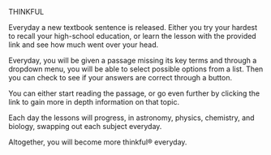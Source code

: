 THINKFUL

Everyday a new textbook sentence is released. Either you try your hardest to recall your high-school education, or learn the lesson with the provided link and see how much went over your head.

Everyday, you will be given a passage missing its key terms and through a dropdown menu, you will be able to select possible options from a list. Then you can check to see if your answers are correct through a button. 

You can either start reading the passage, or go even further by clicking the link to gain more in depth information on that topic.

Each day the lessons will progress, in astronomy, physics, chemistry, and biology, swapping out each subject everyday.

Altogether, you will become more thinkful®  everyday.

